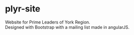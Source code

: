 # plyr-site
Website for Prime Leaders of York Region. 
<br/>
Designed with Bootstrap with a mailing list made in angularJS. 

